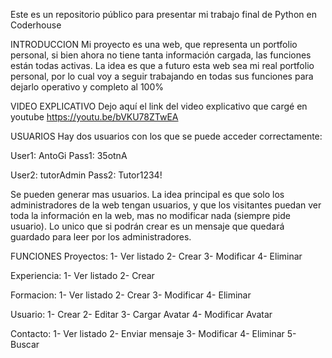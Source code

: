 Este es un repositorio público para presentar mi trabajo final de Python en Coderhouse

INTRODUCCION Mi proyecto es una web, que representa un portfolio personal, si bien ahora no tiene tanta información cargada, las funciones están todas activas. La idea es que a futuro esta web sea mi real portfolio personal, por lo cual voy a seguir trabajando en todas sus funciones para dejarlo operativo y completo al 100%

VIDEO EXPLICATIVO Dejo aquí el link del video explicativo que cargé en youtube https://youtu.be/bVKU78ZTwEA

USUARIOS Hay dos usuarios con los que se puede acceder correctamente:

User1: AntoGi Pass1: 35otnA

User2: tutorAdmin Pass2: Tutor1234!

Se pueden generar mas usuarios. La idea principal es que solo los administradores de la web tengan usuarios, y que los visitantes puedan ver toda la información en la web, mas no modificar nada (siempre pide usuario). Lo unico que si podrán crear es un mensaje que quedará guardado para leer por los administradores.

FUNCIONES Proyectos: 1- Ver listado 2- Crear 3- Modificar 4- Eliminar

Experiencia: 1- Ver listado 2- Crear

Formacion: 1- Ver listado 2- Crear 3- Modificar 4- Eliminar

Usuario: 1- Crear 2- Editar 3- Cargar Avatar 4- Modificar Avatar

Contacto: 1- Ver listado 2- Enviar mensaje 3- Modificar 4- Eliminar 5- Buscar

